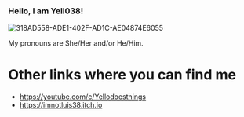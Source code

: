 ### Hello, I am Yell038!

![318AD558-ADE1-402F-AD1C-AE04874E6055](https://user-images.githubusercontent.com/86011612/194952864-9cb514c7-cd66-4a8e-9ca9-537e740da461.png)

My pronouns are She/Her and/or He/Him.

# Other links where you can find me
- https://youtube.com/c/Yellodoesthings
- https://imnotluis38.itch.io
